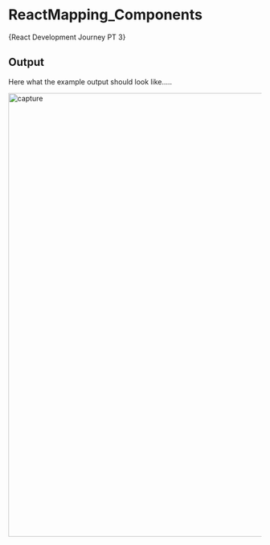 # ReactMapping_Components
{React Development Journey PT 3}

## Output
Here what the example output should look like.....


<img width="883" alt="capture" src="https://user-images.githubusercontent.com/91548582/143305841-8aa13caa-0736-4f9a-8d0f-97b73ce4fd02.PNG">
